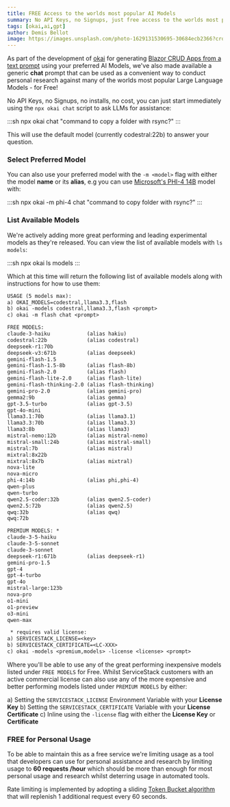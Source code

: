 ```yaml
---
title: FREE Access to the worlds most popular AI Models
summary: No API Keys, no Signups, just free access to the worlds most popular AI Large Language Models
tags: [okai,ai,gpt]
author: Demis Bellot
image: https://images.unsplash.com/photo-1629131530695-30684ecb2366?crop=entropy&fit=crop&h=1000&w=2000
---
```


As part of the development of [okai](/posts/okai-models) for generating [Blazor CRUD Apps from a text prompt](/posts/text-to-blazor) 
using your preferred AI Models, we've also made available a generic **chat** prompt that can be used as a 
convenient way to conduct personal research against many of the worlds most popular Large Language Models - for Free!

No API Keys, no Signups, no installs, no cost, you can just start immediately using the `npx okai chat` script to ask LLMs 
for assistance:

:::sh
npx okai chat "command to copy a folder with rsync?"
:::

This will use the default model (currently codestral:22b) to answer your question.

### Select Preferred Model

You can also use your preferred model with the `-m <model>` flag with either the model **name** or its **alias**, e.g you can use 
[Microsoft's PHI-4 14B](https://techcommunity.microsoft.com/blog/aiplatformblog/introducing-phi-4-microsoft%E2%80%99s-newest-small-language-model-specializing-in-comple/4357090) 
model with:

:::sh
npx okai -m phi-4 chat "command to copy folder with rsync?"
:::

### List Available Models

We're actively adding more great performing and leading experimental models as they're released. 
You can view the list of available models with `ls models`:

:::sh
npx okai ls models
:::

Which at this time will return the following list of available models along with instructions for how to use them:

```txt
USAGE (5 models max):
a) OKAI_MODELS=codestral,llama3.3,flash
b) okai -models codestral,llama3.3,flash <prompt>
c) okai -m flash chat <prompt>

FREE MODELS:
claude-3-haiku            (alias hakiu)
codestral:22b             (alias codestral)
deepseek-r1:70b          
deepseek-v3:671b          (alias deepseek)
gemini-flash-1.5         
gemini-flash-1.5-8b       (alias flash-8b)
gemini-flash-2.0          (alias flash)
gemini-flash-lite-2.0     (alias flash-lite)
gemini-flash-thinking-2.0 (alias flash-thinking)
gemini-pro-2.0            (alias gemini-pro)
gemma2:9b                 (alias gemma)
gpt-3.5-turbo             (alias gpt-3.5)
gpt-4o-mini              
llama3.1:70b              (alias llama3.1)
llama3.3:70b              (alias llama3.3)
llama3:8b                 (alias llama3)
mistral-nemo:12b          (alias mistral-nemo)
mistral-small:24b         (alias mistral-small)
mistral:7b                (alias mistral)
mixtral:8x22b            
mixtral:8x7b              (alias mixtral)
nova-lite                
nova-micro               
phi-4:14b                 (alias phi,phi-4)
qwen-plus                
qwen-turbo               
qwen2.5-coder:32b         (alias qwen2.5-coder)
qwen2.5:72b               (alias qwen2.5)
qwq:32b                   (alias qwq)
qwq:72b                  

PREMIUM MODELS: *
claude-3-5-haiku         
claude-3-5-sonnet        
claude-3-sonnet          
deepseek-r1:671b          (alias deepseek-r1)
gemini-pro-1.5           
gpt-4                    
gpt-4-turbo              
gpt-4o                   
mistral-large:123b       
nova-pro                 
o1-mini                  
o1-preview               
o3-mini                  
qwen-max                 

 * requires valid license:
a) SERVICESTACK_LICENSE=<key>
b) SERVICESTACK_CERTIFICATE=<LC-XXX>
c) okai -models <premium,models> -license <license> <prompt>
```

Where you'll be able to use any of the great performing inexpensive models listed under `FREE MODELS` for Free.
Whilst ServiceStack customers with an active commercial license can also use any of the  more expensive
and better performing models listed under `PREMIUM MODELS` by either:

 a) Setting the `SERVICESTACK_LICENSE` Environment Variable with your **License Key**
 b) Setting the `SERVICESTACK_CERTIFICATE` Variable with your **License Certificate**
 c) Inline using the `-license` flag with either the **License Key** or **Certificate**

### FREE for Personal Usage

To be able to maintain this as a free service we're limiting usage as a tool that developers can use for personal
assistance and research by limiting usage to **60 requests /hour** which should be more than enough for most 
personal usage and research whilst deterring usage in automated tools.

Rate limiting is implemented by adopting a sliding [Token Bucket algorithm](https://en.wikipedia.org/wiki/Token_bucket) 
that will replenish 1 additional request every 60 seconds.